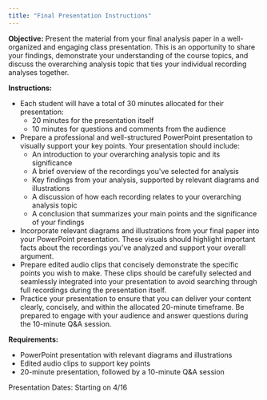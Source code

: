 ```yaml
---
title: "Final Presentation Instructions"
---
```



**Objective:** Present the material from your final analysis paper in a well-organized and engaging class presentation. This is an opportunity to share your findings, demonstrate your understanding of the course topics, and discuss the overarching analysis topic that ties your individual recording analyses together.

**Instructions:**
- Each student will have a total of 30 minutes allocated for their presentation:
   - 20 minutes for the presentation itself
   - 10 minutes for questions and comments from the audience
- Prepare a professional and well-structured PowerPoint presentation to visually support your key points. Your presentation should include:
   - An introduction to your overarching analysis topic and its significance
   - A brief overview of the recordings you've selected for analysis
   - Key findings from your analysis, supported by relevant diagrams and illustrations
   - A discussion of how each recording relates to your overarching analysis topic
   - A conclusion that summarizes your main points and the significance of your findings
- Incorporate relevant diagrams and illustrations from your final paper into your PowerPoint presentation. These visuals should highlight important facts about the recordings you've analyzed and support your overall argument.
- Prepare edited audio clips that concisely demonstrate the specific points you wish to make. These clips should be carefully selected and seamlessly integrated into your presentation to avoid searching through full recordings during the presentation itself.
- Practice your presentation to ensure that you can deliver your content clearly, concisely, and within the allocated 20-minute timeframe. Be prepared to engage with your audience and answer questions during the 10-minute Q&A session.

**Requirements:**
- PowerPoint presentation with relevant diagrams and illustrations
- Edited audio clips to support key points
- 20-minute presentation, followed by a 10-minute Q&A session

Presentation Dates: Starting on 4/16

